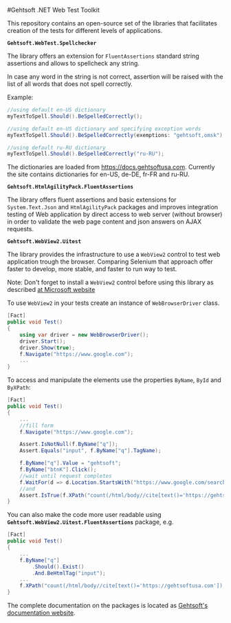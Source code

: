 #Gehtsoft .NET Web Test Toolkit

This repository contains an open-source set of the libraries that facilitates creation of the tests for different levels of applications.

**`Gehtsoft.WebTest.Spellchecker`**

The library offers an extension for `FluentAssertions` standard
string assertions and allows to spellcheck any string. 

In case any word in the string is not correct, assertion will be raised
with the list of all words that does not spell correctly. 

Example:
```C#
//using default en-US dictionary
myTextToSpell.Should().BeSpelledCorrectly();

//using default en-US dictionary and specifying exception words 
myTextToSpell.Should().BeSpelledCorrectly(exemptions: "gehtsoft,omsk");

//using default ru-RU dictionary
myTextToSpell.Should().BeSpelledCorrectly("ru-RU");
```

The dictionaries are loaded from <https://docs.gehtsoftusa.com>. Currently the 
site contains dictionaries for en-US, de-DE, fr-FR and ru-RU. 

**`Gehtsoft.HtmlAgilityPack.FluentAssertions`**

The library offers fluent assertions and basic extensions
for `System.Text.Json` and `HtmlAgilityPack` packages and 
improves integration testing of Web application by 
direct access to web server (without browser) in order
to validate the web page content and json answers on AJAX 
requests.

**`Gehtsoft.WebView2.Uitest`**

The library provides the infrastructure to use a `WebView2` control to test
web application trough the browser. Comparing Selenium that approach offer faster 
to develop, more stable, and faster to run way to test. 

Note: Don't forget to install a `WebView2` control before using this library as
described [at Microsoft website](https://docs.microsoft.com/en-us/microsoft-edge/webview2/get-started/win32)

To use `WebView2` in your tests create an instance of `WebBrowserDriver` class.

```c#
[Fact]
public void Test()
{
    using var driver = new WebBrowserDriver();
    driver.Start();
    driver.Show(true);
    f.Navigate("https://www.google.com");
    ...
}
```

To access and manipulate the elements use the properties `ByName`, `ById` and `ByXPath`:
```c#
[Fact]
public void Test()
{
    ...
    //fill form 
    f.Navigate("https://www.google.com");

    Assert.IsNotNull(f.ByName["q"]);
    Assert.Equals("input", f.ByName["q"].TagName);

    f.ByName["q"].Value = "gehtsoft";
    f.ByName["btnK"].Click();
    //wait until request completes
    f.WaitFor(d => d.Location.StartsWith("https://www.google.com/search"), 5);
    //and 
    Assert.IsTrue(f.XPath("count(/html/body//cite[text()='https://gehtsoftusa.com']) > 0").AsBoolean);
}
```

You can also make the code more user readable using **`Gehtsoft.WebView2.Uitest.FluentAssertions`** package, e.g. 

```c#
[Fact]
public void Test()
{
    ...
    f.ByName["q"]
        .Should().Exist()
        .And.BeHtmlTag("input");
    ...
    f.XPath("count(/html/body//cite[text()='https://gehtsoftusa.com']) > 0").Should().BeTrue();
}
```

The complete documentation on the packages is located as [Gehtsoft's documentation website](https://docs.gehtsoftusa.com/webtest).
